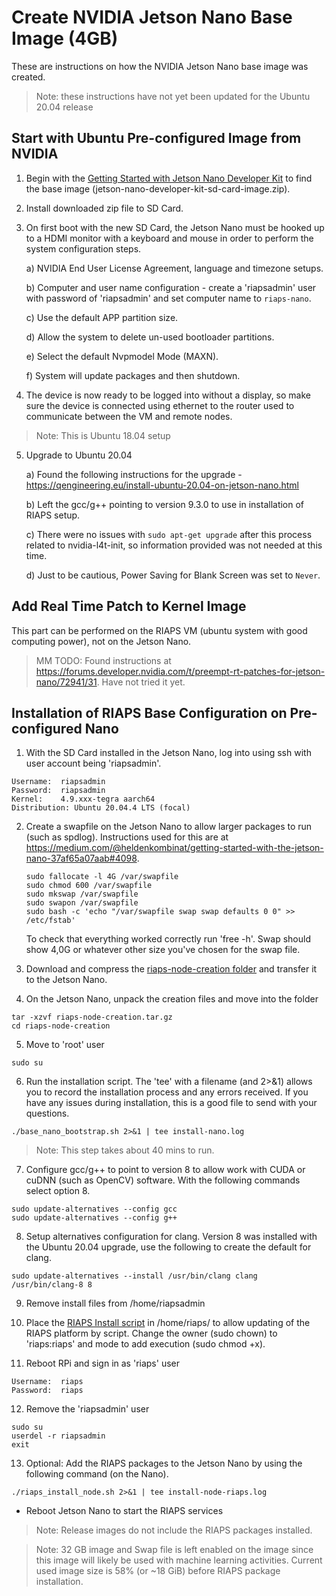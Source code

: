 # Create NVIDIA Jetson Nano Base Image (4GB)

These are instructions on how the NVIDIA Jetson Nano base image was created.  

> Note: these instructions have not yet been updated for the Ubuntu 20.04 release

## Start with Ubuntu Pre-configured Image from NVIDIA

1) Begin with the [Getting Started with Jetson Nano Developer Kit](https://developer.nvidia.com/embedded/learn/get-started-jetson-nano-devkit) to find the base image (jetson-nano-developer-kit-sd-card-image.zip).

2) Install downloaded zip file to SD Card.

3) On first boot with the new SD Card, the Jetson Nano must be hooked up to a HDMI monitor with a keyboard and mouse in order to perform the system configuration steps.

    a) NVIDIA End User License Agreement, language and timezone setups.

    b) Computer and user name configuration - create a 'riapsadmin' user with password of 'riapsadmin' and set computer name to `riaps-nano`.

    c) Use the default APP partition size.

    d) Allow the system to delete un-used bootloader partitions.

    e) Select the default Nvpmodel Mode (MAXN).

    f) System will update packages and then shutdown.

4) The device is now ready to be logged into without a display, so make sure the device is connected using ethernet to the router used to communicate between the VM and remote nodes.

>Note: This is Ubuntu 18.04 setup

5) Upgrade to Ubuntu 20.04

    a) Found the following instructions for the upgrade - https://qengineering.eu/install-ubuntu-20.04-on-jetson-nano.html

    b) Left the gcc/g++ pointing to version 9.3.0 to use in installation of RIAPS setup.  

    c) There were no issues with `sudo apt-get upgrade` after this process related to nvidia-l4t-init, so information provided was not needed at this time.

    d) Just to be cautious, Power Saving for Blank Screen was set to `Never`.

## Add Real Time Patch to Kernel Image

This part can be performed on the RIAPS VM (ubuntu system with good computing power), not on the Jetson Nano.

> MM TODO:  Found instructions at https://forums.developer.nvidia.com/t/preempt-rt-patches-for-jetson-nano/72941/31.  Have not tried it yet.

## Installation of RIAPS Base Configuration on Pre-configured Nano

1) With the SD Card installed in the Jetson Nano, log into using ssh with user account being 'riapsadmin'.  
```
Username:  riapsadmin
Password:  riapsadmin
Kernel:    4.9.xxx-tegra aarch64
Distribution: Ubuntu 20.04.4 LTS (focal)
```

2) Create a swapfile on the Jetson Nano to allow larger packages to run (such as spdlog).  Instructions used for this are at https://medium.com/@heldenkombinat/getting-started-with-the-jetson-nano-37af65a07aab#4098.

    ```
    sudo fallocate -l 4G /var/swapfile
    sudo chmod 600 /var/swapfile
    sudo mkswap /var/swapfile
    sudo swapon /var/swapfile
    sudo bash -c 'echo "/var/swapfile swap swap defaults 0 0" >> /etc/fstab'
    ```

    To check that everything worked correctly run 'free -h'. Swap should show 4,0G or whatever other size you've chosen for the swap file.

3) Download and compress the [riaps-node-creation folder](https://github.com/RIAPS/riaps-integration/tree/master/riaps-node-creation) and transfer it to the Jetson Nano.

4) On the Jetson Nano, unpack the creation files and move into the folder

```
tar -xzvf riaps-node-creation.tar.gz
cd riaps-node-creation
```

5) Move to 'root' user

```
sudo su
```

6) Run the installation script. The 'tee' with a filename (and 2>&1) allows you to record the installation process and any errors received. If you have any issues during installation, this is a good file to send with your questions.

```
./base_nano_bootstrap.sh 2>&1 | tee install-nano.log
```

> Note: This step takes about 40 mins to run.

7) Configure gcc/g++ to point to version 8 to allow work with CUDA or cuDNN (such as OpenCV) software.  With the following commands select option 8.

```
sudo update-alternatives --config gcc
sudo update-alternatives --config g++
```

8) Setup alternatives configuration for clang.  Version 8 was installed with the Ubuntu 20.04 upgrade, use the following to create the default for clang.

```
sudo update-alternatives --install /usr/bin/clang clang /usr/bin/clang-8 8
```

9) Remove install files from /home/riapsadmin

10) Place the [RIAPS Install script](https://github.com/RIAPS/riaps-integration/blob/master/riaps-node-runtime/riaps_install_node.sh) in /home/riaps/ to allow updating of the RIAPS platform by script. Change the owner (sudo chown) to 'riaps:riaps' and mode to add execution (sudo chmod +x).

11) Reboot RPi and sign in as 'riaps' user

```
Username:  riaps
Password:  riaps
```

12) Remove the 'riapsadmin' user

```
sudo su
userdel -r riapsadmin
exit
```

13) Optional: Add the RIAPS packages to the Jetson Nano by using the following command (on the Nano).

```
./riaps_install_node.sh 2>&1 | tee install-node-riaps.log
```

- Reboot Jetson Nano to start the RIAPS services

> Note: Release images do not include the RIAPS packages installed.

> Note: 32 GB image and Swap file is left enabled on the image since this image will likely be used with machine learning activities. Current used image size is 58% (or ~18 GiB) before RIAPS package installation.
